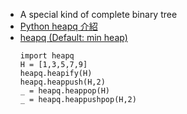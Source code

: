 - A special kind of complete binary tree
- [Python heapq 介紹](https://ithelp.ithome.com.tw/articles/10247299)
- [heapq (Default: min heap)](https://docs.python.org/zh-tw/3.10/library/heapq.html)
    ```python=
    import heapq
    H = [1,3,5,7,9]
    heapq.heapify(H)
    heapq.heappush(H,2)
    _ = heapq.heappop(H)
    _ = heapq.heappushpop(H,2)    
    ```